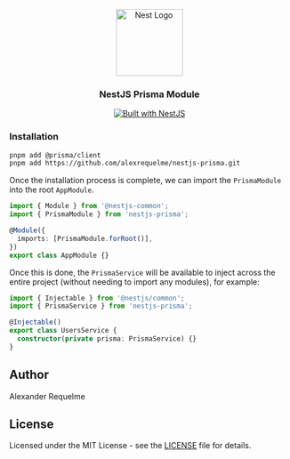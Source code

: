 <div align="center">
  <a href="http://nestjs.com/" target="_blank">
    <img src="https://camo.githubusercontent.com/5f54c0817521724a2deae8dedf0c280a589fd0aa9bffd7f19fa6254bb52e996a/68747470733a2f2f6e6573746a732e636f6d2f696d672f6c6f676f2d736d616c6c2e737667" width="120" alt="Nest Logo" />
  </a>
</div>

<h3 align="center">NestJS Prisma Module</h3>

<div align="center">
  <a href="https://nestjs.com" target="_blank">
    <img src="https://img.shields.io/badge/built%20with-NestJs-red.svg" alt="Built with NestJS">
  </a>
</div>

### Installation

```bash
pnpm add @prisma/client
pnpm add https://github.com/alexrequelme/nestjs-prisma.git
```

Once the installation process is complete, we can import the `PrismaModule` into the root `AppModule`.

```ts
import { Module } from '@nestjs-common';
import { PrismaModule } from 'nestjs-prisma';

@Module({
  imports: [PrismaModule.forRoot()],
})
export class AppModule {}
```

Once this is done, the `PrismaService` will be available to inject across the entire project (without needing to import any modules), for example:

```ts
import { Injectable } from '@nestjs/common';
import { PrismaService } from 'nestjs-prisma';

@Injectable()
export class UsersService {
  constructor(private prisma: PrismaService) {}
}
```

## Author

Alexander Requelme

## License

Licensed under the MIT License - see the [LICENSE](LICENSE) file for details.
